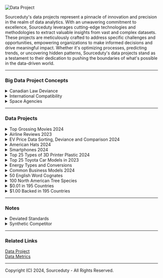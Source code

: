 ![Data Project](https://github.com/sourceduty/Data_Projects/assets/123030236/663c60d3-4260-4c1a-bad2-5210af792dda)

Sourceduty's data projects represent a pinnacle of innovation and precision in the realm of data analytics. With an unwavering commitment to excellence, Sourceduty leverages cutting-edge technologies and methodologies to extract valuable insights from vast and complex datasets. These projects are meticulously crafted to address specific challenges and opportunities, empowering organizations to make informed decisions and drive meaningful impact. Whether it's optimizing processes, predicting trends, or uncovering hidden patterns, Sourceduty's data projects stand as a testament to their dedication to pushing the boundaries of what's possible in the data-driven world.

***
### Big Data Project Concepts

<details><summary>Canadian Law Deviance</summary>
<br>

### Canadian Law Deviance
#
### Federal and Provincial Laws

Canadian provincial and federal laws constitute a complex legal framework that governs various aspects of life within the country. The federal government enacts laws that apply across all provinces and territories, addressing matters such as criminal justice, immigration, and national defense. Meanwhile, each province has the authority to create its own legislation concerning areas like education, healthcare, and transportation. This division of powers between federal and provincial jurisdictions ensures that laws are tailored to meet the diverse needs and preferences of different regions while maintaining a cohesive national legal system.

#
### National Law Harmonization

Despite efforts to harmonize laws across Canada, inconsistencies persist due to the decentralized nature of the country's legal system. These disparities can lead to confusion and complications, especially for individuals and businesses operating across provincial borders. Variations in regulations regarding taxation, environmental protection, and social policies can create challenges for compliance and enforcement. Additionally, differences in legal interpretations and enforcement practices may result in unequal treatment of individuals under the law, undermining the principle of equal justice for all Canadians.

#
### Comparing Federal Laws in Each Province

Comparing each province to every other province in Canada reveals a multitude of inconsistencies in laws and regulations, reflecting the diverse social, economic, and geographical contexts across the country. For instance, when examining environmental laws, British Columbia stands out for its comprehensive regulations aimed at protecting its natural resources, including stringent policies on logging and carbon emissions. In contrast, Alberta's laws often prioritize the development of its oil and gas industry, leading to less stringent environmental standards and a greater focus on resource extraction. This discrepancy underscores the ongoing tension between environmental conservation and economic development in Canada.

Turning to labor laws, Ontario's Employment Standards Act provides robust protections for workers, including provisions for minimum wage, paid vacation, and parental leave. However, in provinces like Saskatchewan and Manitoba, labor laws may be less stringent, leading to disparities in worker rights and workplace conditions. Variations in healthcare policies further highlight inconsistencies across provinces. Quebec's healthcare system, for example, offers universal coverage for prescription drugs through its public drug plan, while other provinces like Ontario rely more on private insurance or out-of-pocket payments for medication expenses. These differences can have significant implications for residents' access to healthcare services and the financial burden of medical care.

In terms of education, Ontario boasts one of the largest public education systems in Canada, with a strong emphasis on curriculum standards and teacher certification. Conversely, provinces like Newfoundland and Labrador may face challenges in maintaining comparable educational quality due to smaller populations and more dispersed communities. Variations in education funding and curriculum development can result in differences in academic outcomes and opportunities for students across provinces.

Overall, while efforts have been made to promote consistency and harmonization in Canadian laws, the decentralized nature of the country's legal system inevitably leads to disparities in regulations and policies. Addressing these inconsistencies requires ongoing collaboration and dialogue between federal and provincial governments to ensure that all Canadians have equal access to justice, opportunities, and essential services regardless of where they reside.

#
### Detailed Analysis of Inconsistencies

To complete a detailed analysis of inconsistencies in laws and regulations across Canadian provinces, as described, you would need comprehensive, quantifiable data for each province in several specific policy areas. This would include:

1. Environmental Laws: Data on the stringency of regulations related to natural resource management, pollution controls, and carbon emissions. This could be measured by the number of regulations, their enforcement levels, and any penalties imposed for violations.

2. Labor Laws: Information on worker protections such as minimum wage rates, paid vacation entitlements, parental leave policies, and other employment standards. Each province's compliance with these laws and the level of benefits provided could be quantified.

3. Healthcare Policies: Details on the coverage provided by provincial healthcare systems, including the extent of public health insurance, coverage for prescription drugs, and availability of medical services. Metrics might include the percentage of healthcare costs covered by the government versus out-of-pocket expenses.

4. Education Systems: Data on educational quality and funding across provinces, including pupil-teacher ratios, funding per student, curriculum standards, and graduation rates.

Each category would require data collection from provincial government reports, academic studies, and possibly data released by national agencies like Statistics Canada. The analysis would involve creating indices or scoring systems to compare these data points across provinces, thereby highlighting discrepancies and aligning them with qualitative descriptions of each province's policies.

#
### Project Plan Concept

To successfully develop a data project analyzing inconsistencies in laws and regulations across Canadian provinces, you can follow this structured plan:

1. Project Definition and Scope

- Objective: Define the specific goals of the project. For example, "Identify and quantify differences in environmental laws, labor laws, healthcare policies, and education systems across Canadian provinces."

- Scope: Determine the breadth of the project, including which provinces and territories to include and which specific aspects of the laws and policies will be analyzed.

2. Data Requirements and Collection

- Data Identification: List the types of data needed, such as legal texts, government reports, policy summaries, and statistical data from credible sources like Statistics Canada.

- Data Sources: Identify potential sources for each data type, including government websites, academic databases, and direct inquiries to provincial authorities.

- Data Collection: Develop a methodology for how data will be gathered, considering automated data scraping, manual collection, and requests for access to restricted databases.

<br>    
</details>

<details><summary>International Compatibility</summary>
<br>

[International Compatibility](https://github.com/sourceduty/International_Compatibility)

<br>    
</details>

<details><summary>Space Agencies</summary>
<br>

[Space Agencies](https://github.com/sourceduty/Space_Agencies)

<br>    
</details>

***
### Data Projects

<details><summary>Top Grossing Movies 2024</summary>
<br>

The 15 top-grossing movies sorted by title length and meaning.

The titles of the 15 top-grossing movies range from widely recognized blockbuster franchises to unique standalone films. Each movie title has its particular meaning or cultural significance, reflecting themes, characters, or the story's settings. For example, "Avatar" refers to the artificially created bodies used by characters to interact in an alien world, while "The Force Awakens" alludes to the resurgence of mystical power in the "Star Wars" universe. Exploring these meanings offers insights into the narrative elements and broader cultural resonance of each film, illustrating why they have captivated such vast audiences globally.

The latest movie in the dataset is "Godzilla x Kong: The New Empire," which was released on March 29, 2024, and has grossed $135,037,630.

#
### Data

This [dataset](https://www.kaggle.com/datasets/akankshaaa013/top-grossing-movies-dataset) was used for this analysis.

#
### Top 15 Grossing Movies (sorted by Total Gross):

 1. Star Wars: Episode VII - The Force Awakens - $936,662,225
 2. Avengers: Endgame - $858,373,000
 3. Spider-Man: No Way Home - $804,793,477
 4. Avatar - $749,766,139
 5. Top Gun: Maverick - $718,732,821
 6. Black Panther - $700,059,566
 7. Avatar: The Way of Water - $684,075,767
 8. Avengers: Infinity War - $678,815,482
 9. Jurassic World - $652,270,625
10. Barbie - $636,238,421
11. The Avengers - $623,357,910
12. Star Wars: Episode VIII - The Last Jedi - $620,181,382
13. Incredibles 2 - $608,581,744
14. Titanic - $600,683,057
15. The Super Mario Bros. Movie - $574,934,330

#
### Top 15 Movies Sorted by Title Length:

 1. Avatar - 6
 2. Barbie - 6
 3. Titanic - 7
 4. The Avengers - 12
 5. Black Panther - 13
 6. Incredibles 2 - 13
 7. Jurassic World - 14
 8. Avengers: Endgame - 17
 9. Top Gun: Maverick - 17
10. Avengers: Infinity War - 22
11. Spider-Man: No Way Home - 23
12. Avatar: The Way of Water - 24
13. The Super Mario Bros. Movie - 27
14. Star Wars: Episode VIII - The Last Jedi - 39
15. Star Wars: Episode VII - The Force Awakens - 42

#
### Top 15 Movie Title Definitions or Meanings:

1. Star Wars: Episode VII - The Force Awakens - This title indicates the revival of "the Force," a mystical power in the Star Wars universe, setting the stage for new adventures in the long-standing sci-fi saga.
2. Avengers: Endgame - The term "Endgame" refers to the final part of a game such as chess, closely paralleling the climactic strategy and last stand of the Avengers against Thanos.
3. Spider-Man: No Way Home - This title implies a dire situation for Spider-Man, highlighting his struggles and isolation without a clear path back to safety or normalcy.
4. Avatar - In this context, an "Avatar" is a humanoid body that humans remotely pilot to interact with the native species of Pandora, reflecting themes of connection and representation.
5. Top Gun: Maverick - Refers to the main character's callsign, Maverick, emphasizing his individualistic and often reckless nature as a fighter pilot.
6. Black Panther - The title refers to the protagonist's alter ego, symbolizing authority, spiritual power, and the protector of the fictional African nation of Wakanda.
7. Avatar: The Way of Water - This sequel focuses on aquatic themes and the oceanic way of life on Pandora, emphasizing the cultural and environmental aspects of water.
8. Avengers: Infinity War - The "Infinity War" pertains to the battle over the Infinity Stones, which grant near-infinite powers to their holder, leading to a war of cosmic scale.
9. Jurassic World - The title alludes to a theme park where dinosaurs are brought back to life through genetic engineering, creating a world where Jurassic-era creatures exist once again.
10. Barbie - The movie centers around the iconic doll character, exploring themes of identity and adventure within a colorful and fantastical universe.
11. The Avengers - Refers to a group of superheroes coming together to fight against threats to the world, highlighting their collective efforts and unity.
12. Star Wars: Episode VIII - The Last Jedi - This title focuses on the remaining Jedi, implying a pivotal role for the last of the Jedi knights in the ongoing battle between good and evil.
13. Incredibles 2 - The sequel to "The Incredibles," focusing on a family of superheroes dealing with daily life and heroics, reflecting on the dynamics of family and society.
14. Titanic - Named after the RMS Titanic, this historical drama encapsulates the tragic voyage of the Titanic, focusing on human stories aboard the ill-fated ship.
15. The Super Mario Bros. Movie - Based on the popular video game, the title suggests adventures of the Mario Brothers, bringing the game's characters and world to life.

#
### Top 15 Movie Title Trends

The titles of the 15 top-grossing movies reveal several trends that resonate with audience interests and preferences. A significant trend is the emphasis on franchise names and sequel numbers, such as "Star Wars: Episode VII - The Force Awakens" and "Avengers: Infinity War," which highlight their ongoing narratives and appeal to established fan bases. Similarly, titles like "Avatar" and its sequel "Avatar: The Way of Water" signal a thematic continuation but also introduce a new focus, in this case, water, hinting at a fresh narrative within the same universe. Titles often include key terms that suggest grandeur and adventure, such as "Endgame," "Infinity War," and "Jurassic World," setting the stage for epic narratives. There's also a trend towards titles that evoke a sense of conflict or challenge, as seen in "No Way Home," "The Last Jedi," and "The New Empire," which create intrigue and tension. Additionally, the use of iconic character names like "Black Panther" and "Barbie" serves to immediately connect with audiences familiar with these characters, underscoring the personal and iconic elements of these films. Overall, these titles are crafted to generate excitement, curiosity, and a deep connection with viewers, aligning with the movies' themes and the marketing strategies designed to maximize audience engagement.

#
### Top 15 Grossing Movies over Top 15 Movies Sorted by Title Length

![Top_15_Grossing_Movies_vs_Title_Length](https://github.com/sourceduty/Data_Projects/assets/123030236/b40f1f01-6c51-44ee-a0e3-7f57c8e168f5)

Here's a horizontal bar chart displaying the total gross earnings of the top 15 movies, sorted by the length of their titles. Each bar represents a movie, with the length of the bar indicating its earnings. The movies are arranged with the longest title at the top and the shortest at the bottom. This visualization provides a unique perspective on the relationship between the length of a movie's title and its box office success.

<br>    
</details>

<details><summary>Airline Reviews 2023</summary>
<br>

### Airline Reviews

Sorting the 5 most popular airline brands, brand locations, brand reviews, aircraft and trends.

The dataset provided is a comprehensive collection of airline reviews, encompassing a range of data points including airline names, overall ratings, review titles, review dates, aircraft types, and routes, among other details. This information has been used to analyze customer feedback on various airlines and their services. From the dataset, the most frequently reviewed airlines include Caribbean Airlines, GoAir, and Germanwings, each receiving around 100 reviews. Popular routes, such as Melbourne to Sydney and Sydney to Melbourne, indicate a significant volume of passenger traffic and feedback on these corridors. Aircraft types such as the Airbus A320 and Boeing 737-800 are among the most commonly reviewed, suggesting their prevalent use in the commercial aviation sector. Reviews cover various aspects of the travel experience, including cabin comfort, staff service, food and beverages, and overall value for money.

#
### Data

This [dataset](https://www.kaggle.com/datasets/juhibhojani/airline-reviews) was used for this analysis.

#

### Five Most Popular Airline Brands by Review Count

   - Caribbean Airlines: 100 reviews
   - GoAir: 100 reviews
   - Germanwings: 100 reviews
   - Philippine Airlines: 100 reviews
   - Bangkok Airways: 100 reviews

### Five Most Popular Airline Brand Locations by Review Count

   - Melbourne to Sydney: 43 reviews
   - Sydney to Melbourne: 35 reviews
   - Cape Town to Johannesburg: 34 reviews
   - Cusco to Lima: 30 reviews
   - Bangkok to Phuket: 28 reviews

### Five Most Popular Airline Reviews by Review Title Frequency

   - "Onur Air customer review": 84 mentions
   - "US Airways customer review": 75 mentions
   - "Germanwings customer review": 74 mentions
   - "Meridiana customer review": 71 mentions
   - "CityJet customer review": 68 mentions

 ### Five Most Popular Aircraft by Review Count

   - Airbus A320: 1041 reviews
   - Boeing 737-800: 553 reviews
   - Boeing 737: 404 reviews
   - Airbus A330: 349 reviews
   - Boeing 787: 349 reviews

### Trend Analysis

Trend analysis in the dataset reveals certain patterns and preferences in the airline industry. For instance, popular aircraft models like the Airbus A320 and Boeing 737 series dominate the reviews, indicating their widespread use and possibly reflecting passenger satisfaction or commonality in fleets across airlines. The routes with the highest number of reviews often involve major city pairs, suggesting higher travel demand and possibly more scrutiny from travelers. The dataset also suggests trends in customer expectations and airline performance, as indicated by frequent positive or negative reviews for specific airlines and services. However, a detailed temporal trend analysis was hindered by issues with the 'Review Date' field, which could have provided insights into changes in passenger experiences and airline service quality over time.

<br>    
</details>

<details><summary>EV Price Data Sorting, Deviance and Comparison 2024</summary>
<br>

### EV Price Data Sorting, Deviance and Comparison 2024

Identifying deviations while also sorting and comparing the 10 most popular EV brands, brand models, and trends.

The data showcases the prices of ten popular electric vehicle (EV) models, providing a snapshot of the market landscape for consumers interested in environmentally friendly transportation. The models range from the more affordable Tesla Model 3 and Nissan Leaf, priced around $35,000, to the high-end Jaguar I-PACE and Audi e-tron, which approach or exceed $65,000. The average price of these vehicles is approximately $44,032, highlighting a significant variance in what consumers might expect to pay. This diversity in pricing reflects the broadening appeal of electric vehicles, catering to different financial capacities and preferences. The calculated total cost deviance of $9,824.40 indicates a substantial spread around the average, suggesting that while some models are priced near the average, others deviate markedly either in the direction of luxury or economy, illustrating the evolving nature of the EV market.

#
### Top 10 EV Brands

1. Tesla
2. Nissan
3. BMW
4. Chevrolet
5. Audi
6. Hyundai
7. Kia
8. Jaguar
9. Volkswagen
10. Mercedes-Benz

#
### Top 10 EV Brand Models

1. Tesla Model 3
2. Tesla Model Y
3. Nissan Leaf
4. BMW i3
5. Chevrolet Bolt EV
6. Audi e-tron
7. Hyundai Kona Electric
8. Kia Niro EV
9. Jaguar I-PACE
10. Volkswagen ID.4

#
### Top 10 EV Brand Model Prices (USD)

![EV_Prices](https://github.com/sourceduty/Data_Projects/assets/123030236/e266e413-1b68-4b37-90a6-a8d34d805c66)

1. Tesla Model 3: $35,000
2. Tesla Model Y: $45,000
3. Nissan Leaf: $31,600
4. BMW i3: $44,450
5. Chevrolet Bolt EV: $31,995
6. Audi e-tron: $65,900
7. Hyundai Kona Electric: $37,390
8. Kia Niro EV: $39,090
9. Jaguar I-PACE: $69,900
10. Volkswagen ID.4: $39,995

#
### Top 10 EV Brand Price Deviance

![EV_Price_Deviance](https://github.com/sourceduty/Data_Projects/assets/123030236/33768010-45ba-42d1-b366-f5e75ffbd0b4)

First, let's calculate the average price:

Average Price = (35,000 + 45,000 + 31,600 + 44,450 + 31,995 + 65,900 + 37,390 + 39,090 + 69,900 + 39,995) / 10
≈ $45,332.50

Now, let's calculate the total price deviance:

Total Price Deviance = (|35,000 - 45,332.50| + |45,000 - 45,332.50| + |31,600 - 45,332.50| + |44,450 - 45,332.50| + |31,995 - 45,332.50| + |65,900 - 45,332.50| + |37,390 - 45,332.50| + |39,090 - 45,332.50| + |69,900 - 45,332.50| + |39,995 - 45,332.50|) / 10

Total Price Deviance ≈ (10,332.50 + 332.50 + 13,732.50 + 882.50 + 13,337.50 + 20,567.50 + 7,942.50 + 6,242.50 + 24,567.50 + 5,337.50) / 10

Total Price Deviance ≈ $11,657.75

**So, the total price deviance of the top 10 EV brand models is approximately $11,657.75.**

#
### Top 10 EV Brand Model Price Comparison

![EV_Model_Price_Comparison](https://github.com/sourceduty/Data_Projects/assets/123030236/0d3d922b-7311-4cb9-82b5-ab713b07459d)

Nissan Leaf:

- Closest in Price: Chevrolet Bolt EV - $31,995 (Cheaper by $395)

Chevrolet Bolt EV:

- Closest in Price: Nissan Leaf - $31,600 (Cheaper by $395)

Tesla Model 3:

- Closest in Price: Nissan Leaf - $31,600 (More expensive by $3,400)

Hyundai Kona Electric:

- Closest in Price: Nissan Leaf - $31,600 (More expensive by $5,790)

Kia Niro EV:

- Closest in Price: Nissan Leaf - $31,600 (More expensive by $7,490)

Volkswagen ID.4:

- Closest in Price: Chevrolet Bolt EV - $31,995 (Cheaper by $8,395)

BMW i3:

- Closest in Price: Chevrolet Bolt EV - $31,995 (Cheaper by $12,455)

Tesla Model Y:

- Closest in Price: Nissan Leaf - $31,600 (More expensive by $13,400)

Audi e-tron:

- Closest in Price: Chevrolet Bolt EV - $31,995 (More expensive by $33,905)

Jaguar I-PACE:

- Closest in Price: Chevrolet Bolt EV - $31,995 (More expensive by $37,905)

#
### Top 10 EV Brand Model Price Trends

Analyzing the provided data on electric vehicle (EV) prices, several trends emerge that reflect the current state of the EV market:

1. Price Range Diversity:

   - The prices of these EVs range from $31,600 for the Nissan Leaf to $69,900 for the Jaguar I-PACE, demonstrating a wide price spectrum. This indicates that manufacturers are targeting various segments of the market, from budget-conscious buyers to those seeking luxury electric vehicles.

2. Luxury and Mainstream Segmentation:

   - There is a clear division between mainstream models (like the Nissan Leaf, Chevrolet Bolt EV, and Hyundai Kona Electric) that are priced under $40,000, and luxury models (such as the Audi e-tron and Jaguar I-PACE) that are significantly more expensive. This segmentation suggests that the luxury sector of the EV market continues to maintain a premium pricing strategy.

3. Entry-Level Pricing Strategies:

   - Some of the most well-known models, such as the Tesla Model 3, are positioned near the lower end of the price spectrum. This strategy by Tesla and others to offer more affordable models could be aimed at increasing adoption rates of EVs by making them accessible to a broader audience.

4. Impact of Brand on Pricing:

   - The brand appears to play a significant role in pricing. Luxury automotive brands like Audi and Jaguar are pricing their EVs much higher than traditional automotive brands that have entered the EV market with more competitively priced models. This could reflect the added premium for brand heritage, perceived quality, and advanced technology in luxury EVs.

5. Mid-Range Models Emerging:

   - There is a growing cluster of EVs priced between $35,000 and $45,000, which includes models from Tesla, BMW, Hyundai, and Volkswagen. These vehicles likely represent a balance between affordability and feature-rich offerings, targeting the average consumer who is willing to pay a bit more for additional amenities and performance.

These trends indicate a maturing EV market with diverse offerings that cater to a wide range of consumer needs, from cost-effective models aimed at promoting mass adoption to high-end luxury vehicles that compete with traditional luxury cars. The price variance also reflects the ongoing innovation and differentiation in battery technology, range, and brand value among EV manufacturers.

<br>    
</details>

<details><summary>American Hats 2024</summary>
<br>

![Hat](https://github.com/sourceduty/Data_Projects/assets/123030236/b474a0d0-37f4-4aea-8089-4050ef1f1431)

Dataset of 166 American hats.

[American Hats.xlsx](https://github.com/sourceduty/Data_Projects/files/15025940/American.Hats.xlsx)

The dataset comprises 166 hats meticulously organized by Type, Material, Season, Estimated Price (USD), and Top Brand. Each entry offers a comprehensive insight into the diverse world of headwear, presenting a panorama of styles, fabrics, and brands. From classic fedoras to trendy beanies, the Type category delineates the varied styles available. Meanwhile, Material elucidates the construction, ranging from cozy wool to breathable cotton and luxurious silk. Season indicates the suitability of each hat for different climates and occasions, ensuring versatility in any wardrobe. The Estimated Price (USD) column provides an approximate value, offering valuable information for budget-conscious consumers and aficionados alike. Lastly, the Top Brand classification showcases the most renowned names in hat craftsmanship, guiding consumers towards quality and prestige. This dataset serves as an invaluable resource for market analysis, fashion research, and consumer insights within the vibrant realm of headwear.

<br>    
</details>

<details><summary>Smartphones 2024</summary>
<br>

Dataset of the top 100 smartphones in 2024.

[Top 100 Smartphones in 2024.xlsx](https://github.com/sourceduty/Data_Projects/files/15028282/Top.100.Smartphones.in.2024.xlsx)

The dataset titled "Top 100 Smartphones in 2024" provides a detailed overview of the leading smartphone models for the year 2024. It includes five key attributes for each phone: 'Brand Name', 'Phone Name', 'Brand Name Origin', 'Colors', and 'Brand Age'. This dataset lists various smartphone brands along with their specific models and details such as the country where the brand is based and the palette of colors available for each model. Additionally, it provides the year each brand was established, offering insight into the longevity and heritage of these companies. Brands featured include major industry players like Apple, Google, and Samsung, among others, showcasing a diverse range of options in terms of technology and design preferences available in the market.

### Smartphone Brand Name Usage

Across the smartphone industry, brands employ a mix of numerical sequencing and descriptive suffixes to delineate their product lines and target different market segments. Brands like Apple, Google, and Samsung opt for incremental numbers paired with terms like "Pro," "Max," and "Ultra" to signify advanced features or larger sizes. OnePlus and Xiaomi also use similar descriptors, adding "Pro" or "T" to indicate premium or slightly upgraded versions. Oppo and Vivo use a blend of numbers and letters, with series names like "Find" and "Reno" to represent technological prowess and mid-range options, respectively. Meanwhile, Huawei divides its focus with the "Mate" and "P" series for professional and photographic excellence. Brands such as Sony and Motorola maintain a consistent naming strategy that highlights key features, such as Sony’s "Compact" for smaller devices and Motorola’s "Edge" for edge-to-edge displays. Nokia keeps to a straightforward numeric system that easily categorizes their phones from basic to more advanced. These naming strategies not only reflect each brand's unique marketing approach but also help consumers navigate the diverse offerings within the smartphone market.

Apple: Known for its minimalist product names, Apple tends to use simple numerical increments and descriptors like "Pro" or "Max" to differentiate its models, focusing on an easy-to-understand progression that reflects enhancements and size differences. The use of terms like "SE" denotes special edition or more affordable versions.

Google: Google's Pixel series maintains a straightforward numeric progression (e.g., Pixel 8, Pixel 8 Pro), indicating generational changes with simple suffixes like "Pro" for premium features. The use of letters like "a" in Pixel 8a suggests a more affordable, albeit slightly less powerful variant of their flagship models.

Samsung: Samsung exhibits a diverse naming strategy with series like the Galaxy S, Galaxy Z, and Galaxy Note. Each series is designed to target different user needs and preferences—S for flagship, Z for foldable innovations, and Note for productivity-focused users with stylus support. They use terms like "Ultra" and "Flip" to denote specific functionalities or form factors.

OnePlus: OnePlus follows a numerical sequence often supplemented by descriptors such as "Pro" or "T" to indicate minor upgrades or enhancements over the base models. The use of "Nord" signifies their more budget-friendly line, which aims to offer premium features at a more accessible price point.

Xiaomi: Xiaomi’s approach includes using numerical sequences, along with a mix of names like "Mi" and "Redmi," the latter typically denoting more economical choices. They also use "Pro" and "Ultra" to distinguish higher-end specifications within the same model line.

Oppo: Oppo uses a mix of numeric and alphabetic naming, with series like "Find" often representing their most technologically advanced offerings, while "Reno" serves more middle-market segments. The addition of terms like "Pro" and "Plus" usually means enhancements in camera capabilities, battery life, or screen technology.

Huawei: This brand employs a mixed strategy with the use of both the "Mate" and "P" series, where "Mate" often represents flagship business-centric devices and "P" focuses on photography and aesthetics. Huawei also uses terms like "Pro" and "X" to denote professional-grade features and foldable tech, respectively.

Vivo: Vivo uses series names like "X," "Y," and "S" to differentiate between their high-end, mid-range, and budget-friendly offerings, respectively. The addition of "Pro" and "Plus" are common for indicating models with superior specs or features in comparison to their base models.

Sony: Sony Xperia names often include a number to indicate succession, with "Compact" historically used to denote smaller, more manageable versions of their larger counterparts. Sony focuses on continuity in naming, preserving the Xperia brand which has become synonymous with their mobile devices.

Motorola: Motorola uses names like "Edge" to signify their higher-end phones with edge-to-edge displays, while "Moto G" represents their more budget-friendly offerings. The use of terms like "Ultra" indicates the top-tier model with maximum features.

Nokia: Nokia often uses numbers to represent their models, making a clear distinction between feature phones and smartphones. Higher numbers generally indicate more advanced features or newer designs, continuing a simple and historic naming convention.

LG: Before discontinuing their smartphone production, LG used names like "ThinQ" and "Velvet" to indicate smart technology integration and premium design lines, respectively. They often used "V" and "G" series, with V typically showcasing more high-end features and G more mass-market appeal.

### Smartphone Brand Name Spelling 

The spelling traits of smartphone brand names often reflect core aspects of their marketing and brand identity. Names like "Apple" and "Sony" are short, simple, and universally recognizable, emphasizing ease of use and a broad appeal. "Google" and "Oppo," with their playful double letters, convey a friendly and approachable image. Brands such as "Samsung" and "Motorola" provide a robust and reliable aura through their solid, historical names. "OnePlus" and "Vivo" use positive connotations in their names to suggest added value and vitality, respectively. Names like "Xiaomi" and "Huawei" maintain a distinctive cultural identity, which adds an exotic appeal in international markets. "Nokia" and "LG" evoke a sense of tradition and lifestyle enhancement, aligning with their product offerings and historical roots. Overall, these spelling traits are carefully crafted to support the brand's strategic positioning, making them memorable and aligning with consumer perceptions of their products.

Apple: The name "Apple" is straightforward and universally recognizable, embodying simplicity and accessibility. Its spelling is clean and iconic, which aligns with the company's design philosophy. The simplicity of the name "Apple" matches its minimalist product design and user-friendly technology.

Google: "Google" is a playful and memorable name, derived from the mathematical term "googol," reflecting the company's origin in data and search capabilities. The double 'o' in Google adds a playful characteristic, making it approachable and friendly, which is a smart move for a brand aiming to be integral in daily life through various technologies.

Samsung: "Samsung" means "three stars" in Korean, symbolizing something big, numerous, and powerful. The name is solid and has a robust sound to it, which reflects the company's reputation for reliability and its massive presence in the electronics market worldwide.

OnePlus: The brand name "OnePlus" suggests addition or enhancement, which fits its marketing strategy of offering more for less. The "Plus" in the name implies superior quality or features, aligning with the brand’s aim to compete by providing premium features at competitive prices.

Xiaomi: In Chinese, "Xiaomi" translates to "millet and rice," which signifies affordability and accessibility, core principles of the brand. The name has an exotic appeal in non-Chinese speaking markets, giving it a distinctive presence amidst mostly English brand names.

Oppo: "Oppo" is easy to pronounce and remember, which is beneficial for global branding. The palindrome nature of the name adds a catchy and balanced aesthetic, which is likely designed to make the brand stand out in the consumer's mind.

Huawei: "Huawei" means "splendid achievement" or "China is able," reflecting national pride and technological ambition. The name's pronunciation may pose challenges in non-Chinese speaking countries, but it also adds an exotic appeal to the brand, distinguishing it in the global market.

Vivo: "Vivo" means "live" in Italian and Spanish, giving the brand a lively and energetic feel. The name is short, vibrant, and easy to remember, which helps in creating a youthful and dynamic brand image.

Sony: "Sony" is derived from "sonus," the Latin word for sound, and "sonny," a slang term used in the 1950s in America to denote a young boy. It’s short, catchy, and easy to pronounce in various languages, making it ideal for a company that started in audio equipment and evolved into a diversified electronics giant.

Motorola: The name "Motorola" was originally linked with motor vehicles and radios (hence "motor" + "ola"). It has a historical and solid ring to it, reflecting durability and reliability, traits that are valued in the telecommunications and electronics sectors.

Nokia: "Nokia" originates from the Nokianvirta River in Finland, near where the company was founded. The name evokes a sense of heritage and reliability, important traits for a brand known historically for the durability and quality of its mobile phones.

LG: "LG" stands for "Life's Good," and the abbreviation makes the brand name short and memorable. The positive connotation of the name aligns with the company's broad range of consumer electronics, aimed at enhancing the lifestyle of its users.

<br>    
</details>

<details><summary>Top 25 Types of 3D Printer Plastic 2024</summary>
<br>

Dataset of 25 top types of 3D printer plastic.

[3D_Printer_Plastics.csv](https://github.com/sourceduty/Data_Projects/files/15028691/3D_Printer_Plastics.csv)

This dataset comprises information on the top 25 types of 3D printer plastics, a valuable resource for enthusiasts and professionals in the field of additive manufacturing. Each entry in the dataset includes five key attributes: the type of plastic, its melting point, flexibility, strength, and common uses, providing a comprehensive overview that facilitates material selection based on specific project requirements. For instance, materials such as ABS and PLA are noted for their application in general prototyping, with ABS offering high strength and PLA being favored for educational and biodegradable projects. Advanced materials like PEEK and ULTEM are highlighted for their high temperature resistance and applications in aerospace and medical industries. This dataset is essential for understanding the diverse properties and applications of various 3D printing plastics, aiding in the optimization of design and production processes in a multitude of industries.

<br>    
</details>

<details><summary>Top 25 Toyota Car Models in 2023</summary>
<br>

![Robot Racing](https://github.com/sourceduty/Data_Projects/assets/123030236/1a55d156-cee6-4e7f-b2ea-adfca075b4e9)

Dataset for the top 25 Toyota Car models in 2023.

[Top 25 Toyota Models in 2023.csv](https://github.com/sourceduty/Data_Projects/files/15031492/Top.25.Toyota.Models.in.2023.csv)

This dataset provides a comprehensive overview of Toyota's top 25 models, capturing essential attributes that define each model's market positioning and performance characteristics. The dataset includes a range of attributes such as model name, car type, engine type, power output in horsepower, fuel efficiency in miles per gallon, and the starting price in USD. The models span various categories including sedans, SUVs, trucks, sports cars, hatchbacks, and minivans, highlighting Toyota's diverse product lineup. Engine options cover gasoline, hybrid, and even a hydrogen fuel cell variant, reflecting Toyota's commitment to both traditional and innovative powertrain technologies. The dataset provides an informative snapshot useful for automotive industry analysis, consumer research, and comparison across models based on performance and cost metrics.

Dataset for a synthetic competitor.

[Synthetic_Competitor_Models_2023.csv](https://github.com/sourceduty/Data_Projects/files/15031491/Synthetic_Competitor_Models_2023.csv)

The "Synthetic Competitor Models 2023" dataset is a creatively fabricated collection of automotive specifications designed to resemble a plausible competitor to Toyota's 2023 lineup. It features 25 unique models, including sedans, SUVs, and trucks, each labeled as "Synthetic Model" followed by a sequential number. These models are characterized by varied engine types, primarily gasoline and hybrid, mirroring industry standards. The dataset includes modified specifications for power output and fuel efficiency, adjusted within a realistic range to maintain competitiveness in the market. Prices are also recalibrated randomly between 95% and 105% of the original Toyota prices to reflect competitive positioning. This dataset serves as a valuable tool for hypothetical market analysis, competitive strategy development, and academic exercises in automotive business studies.

The "Synthetic Competitor Models 2023" dataset mirrors the structure of the original Toyota 2023 dataset closely, maintaining the same columns such as Model Name, Car Type, Engine Type, Power Output (HP), Fuel Efficiency (MPG), and Starting Price (USD). However, the content within these columns has been creatively altered. Model names in the synthetic dataset are standardized and anonymized with a generic naming convention ("Synthetic Model 1" through "Synthetic Model 25"), differing from the specific model names in the Toyota dataset. Engine specifications, power outputs, and fuel efficiencies have been slightly varied to simulate potential differences in engineering choices and market positioning, while still reflecting realistic automotive standards. Prices have been adjusted to show a competitive range, subtly differing by a percentage to suggest a different market strategy. This structured comparison allows for a direct analytical juxtaposition between the datasets, useful for understanding market positioning and product differentiation.

<br>    
</details>

<details><summary>Energy Types and Conversions</summary>
<br>

Dataset for energy types and energy conversions.

[Energy Types.csv](https://github.com/sourceduty/Data_Projects/files/15031700/Energy.Types.csv)

The dataset provides a comprehensive overview of various energy types, their respective conversion methods, efficiency rates, primary uses, typical installation locations, and environmental impacts. It covers a wide spectrum of energy sources, ranging from renewable options like solar, wind, hydroelectric, biomass, geothermal, tidal, and wave energy to non-renewable sources such as nuclear, coal, natural gas, diesel, and petroleum. Each energy type has its unique characteristics, efficiency rates, and environmental impacts, making it crucial for policymakers, energy analysts, and environmentalists to understand and compare these factors when planning for sustainable energy transitions and mitigating environmental impacts.

Trends within this dataset reflect a growing emphasis on renewable energy sources, driven by concerns over climate change, energy security, and environmental sustainability. Renewable energy technologies like solar, wind, hydroelectric, tidal, and biomass show relatively high efficiency rates and minimal environmental impacts compared to traditional fossil fuel-based options like coal, natural gas, diesel, and petroleum. Additionally, there is a noticeable shift towards distributed energy generation, with rooftop solar installations becoming increasingly popular in urban and suburban areas. However, challenges remain, particularly regarding the intermittency of renewable sources and the need for grid modernization to accommodate their integration. Efforts to improve the efficiency and reliability of renewable energy technologies, along with advancements in energy storage and grid management systems, are expected to further drive the transition towards a cleaner and more sustainable energy landscape in the coming years.

<br>    
</details>

<details><summary>Common Business Models 2024</summary>
<br>

125 Common Business Models in 2024.

[Common_Business_Models_2024.xlsx](https://github.com/sourceduty/Data_Projects/files/15032943/Common_Business_Models_2024.xlsx)

The "Common Business Models in 2024" dataset provides a comprehensive overview of various business models, detailing the primary revenue sources, levels of entry, target markets, technology dependencies, and eras of emergence for each model. It encompasses a wide range of models, from traditional ones like Brick-and-Mortar Retail to modern digital and tech-focused models such as E-commerce and AI Services. This dataset has been meticulously organized to assist stakeholders in understanding the dynamics of different business models, making it an invaluable resource for entrepreneurs, investors, and business educators. It aims to highlight the evolving nature of business practices and how they adapt over time, reflecting changes in technology, consumer behavior, and market demands. The dataset not only serves as a reference but also as a strategic tool for planning and decision-making in contemporary business environments.

The dataset reflects several prominent trends shaping the business landscape in 2024. Notably, there is a significant shift towards technology-driven business models, as evidenced by the prevalence of models like Software as a Service (SaaS), Platform as a Service (PaaS), and AI Services, all marked by high technology dependence. These models, mostly emerging in the late 1990s to 2000s, underscore the critical role of digital transformation across industries. Additionally, the dataset highlights the growing importance of flexible and consumer-centric models such as e-commerce and marketplace platforms, which cater to both B2C and B2B segments and are characterized by their adaptability and extensive use of digital platforms. Furthermore, there is a clear trend towards sustainability and community-focused business models, like the sharing economy and crowdsourcing, indicating a shift in consumer values towards more ethical and collaborative consumption practices. This dataset vividly illustrates how modern businesses are evolving to meet the technological, social, and environmental demands of the 21st century.

<br>    
</details>

<details><summary>50 English Word Cognates</summary>
<br>

Dataset for 50 common cognates across English, Dutch, and German.

[50 English Word Cognates.csv](https://github.com/sourceduty/Data_Projects/files/15033109/50.English.Word.Cognates.csv)

The dataset created contains a list of 50 common cognates across English, Dutch, and German, enriched with a similarity score based on their phonetic and orthographic resemblance. These cognates have been selected to illustrate the linguistic connections among these Germanic languages, reflecting both historical ties and mutual influence. The words span a variety of semantic fields including nature, body parts, everyday objects, and abstract concepts, providing a broad spectrum of the vocabulary. 

Additionally, each entry has been assigned a similarity score ranging from 1 to 5, where a score of 5 indicates an exact match across all languages, and lower scores reflect varying degrees of difference. This scoring helps in quantitatively assessing the closeness of each cognate pair, which could be particularly useful for linguistic studies, language learning, and etymological research. The dataset not only serves as a linguistic tool but also as a cultural bridge, highlighting the shared heritage and ongoing connections between these languages.

<br>    
</details>

<details><summary>100 North American Tree Species</summary>
<br>

Dataset of 100 North American tree species.

[100 North American Tree Species.xlsx](https://github.com/sourceduty/Data_Projects/files/15033354/100.North.American.Tree.Species.xlsx)

The dataset comprises information on 100 tree species native to North America, providing a comprehensive overview of the diverse flora found across the continent. Each entry includes the common name, scientific name, description, common location, and common height of the respective tree species. Spanning various habitats from coastal regions to boreal forests, these trees play vital roles in ecosystems, offering shelter, sustenance, and oxygen to a multitude of organisms. From towering conifers like the Eastern White Pine and Douglas Fir to deciduous species such as the Sugar Maple and Black Cherry, the dataset showcases the rich botanical heritage of North America. Whether valued for their timber, ornamental beauty, or ecological significance, these trees represent both the natural splendor and ecological importance of the continent's diverse landscapes.

Analyzing the dataset of 100 trees, several trends emerge regarding their distribution and characteristics. Firstly, there is a noticeable prevalence of hardwood species, particularly in eastern North America, where diverse hardwood forests thrive. Species like the Eastern Red Oak, Sugar Maple, and White Oak dominate these regions, reflecting their ecological and economic significance. Conversely, coniferous trees, such as the Eastern White Pine and Black Spruce, are more common in northern boreal forests, adapting to colder climates and nutrient-poor soils. Additionally, certain species exhibit specific habitat preferences, with riparian trees like the River Birch and Eastern Cottonwood thriving along water bodies, while others like the Eastern Redcedar and Black Willow prefer drier environments. Overall, the dataset underscores the diverse ecological niches occupied by North American trees, reflecting their adaptability and ecological importance across varied landscapes.

<br>    
</details>

<details><summary>$0.01 in 195 Countries</summary>
<br>

![Cents](https://github.com/sourceduty/Data_Projects/assets/123030236/5771e254-fb58-4bc1-846e-0b97702bd43e)

Dataset for $0.01 in 195 Countries

[$0.01 in All 195 Countries.csv](https://github.com/sourceduty/Data_Projects/files/15039102/0.01.in.All.195.Countries.csv)

The data highlights the diverse approaches taken by countries worldwide regarding the minting of $0.01 coins. While some nations opt to mint specific coins denominated at $0.01, many others do not have a physical coin equivalent to $0.01. This disparity reflects varying economic contexts, where factors like inflation rates and the cost of producing low-denomination coins influence decision-making. However, for those countries that do mint $0.01 coins, they serve as essential components of everyday transactions, facilitating commerce and ensuring smooth monetary exchanges at the smallest denominational level.

As for the remaining countries utilizing $0.01 coins, they employ these small denominations as crucial components of their currency systems, facilitating transactions at the lowest monetary unit. These coins, though often overlooked due to their minimal value, play significant roles in daily commerce, particularly in transactions where exact change is necessary or customary. Whether it's the 1 centavo in Argentina, the 1 cent in Australia and Belize, or the 1 fen in China, these coins represent a fundamental aspect of each country's monetary infrastructure, contributing to the efficiency and functionality of their respective economies.

<br>    
</details>

<details><summary>$1.00 Backed in 195 Countries</summary>
<br>

![USD](https://github.com/sourceduty/Data_Projects/assets/123030236/90695750-e3fb-463d-a2e3-cf265436e8c0)

Dataset for $1.00 backed in 195 countries.

[$1 Backed in 195 Countries.xlsx](https://github.com/sourceduty/Data_Projects/files/15039331/1.Backed.in.195.Countries.xlsx)

The dataset presents a comprehensive overview of currencies from various countries around the world, each paired with its respective unit and method of backing or minting $1. Examining this dataset reveals several trends in global currency design and monetary policies. Notably, there's a predominance of note-based backing for $1 across many nations, indicating a preference for paper currency in facilitating everyday transactions. This trend underscores the importance of physical currency in economic systems despite the growing prevalence of digital payment methods. Additionally, the presence of coin-backed $1 in some countries suggests a commitment to maintaining physical currency circulation alongside digital advancements, catering to diverse consumer preferences and ensuring robustness in financial systems.

Regarding the different types of backing for $1, various countries employ a range of methods to mint or back their currency units. While some opt for traditional paper notes, others utilize coins, plastic notes, or digital forms. Paper notes are widely used and offer a tangible representation of value, often featuring intricate designs and security features to deter counterfeiting. Coins, on the other hand, provide a durable and long-lasting means of exchange, particularly for smaller denominations. Plastic notes, gaining popularity in some regions, offer increased durability and resistance to wear and tear compared to traditional paper currency. Lastly, digital currency represents a modern evolution in monetary systems, facilitating seamless transactions and promoting financial inclusion through electronic means. The diversity in backing methods reflects the adaptability of currencies to meet the evolving needs of societies and economies in an increasingly interconnected world.

<br>    
</details>

***
### Notes

<details><summary>Deviated Standards</summary>
<br>

### Deviated Standards

A standard serves as a reference point or model representing a desired level of quality or performance within a particular context. Deviations, on the other hand, signify departures from these standards, indicating differences between actual and expected states. A deviated standard refers to a modified version of the original standard, often adjusted to meet specific circumstances or requirements.

Measuring a standard involves comparing the actual performance against the established standard to assess conformity or deviation. Similarly, measuring a deviation entails using quantitative or qualitative methods to quantify the extent of the difference between actual and expected values. When it comes to measuring a deviated standard, techniques akin to standard measurement are used, focusing on assessing the extent and nature of modifications made to the original standard.

Standards and deviations play vital roles in quality control, performance evaluation, and decision-making across industries. They ensure consistency, identify areas for improvement, and facilitate benchmarking and compliance efforts. Deviated standard data, meanwhile, can be utilized to evaluate the effectiveness of modifications to existing standards, assess their impact on performance, and inform future revisions to better align with specific needs or conditions.

Deviated standards serve as a critical tool for identifying and analyzing deviations within commonly utilized local and international standards across a spectrum of disciplines, including law, quality assurance, measurement protocols, social norms, business practices, communication frameworks, and beyond. These standards, originally established as benchmarks for desired outcomes or behaviors, may undergo modifications or adaptations to better suit specific contexts, requirements, or evolving circumstances. By systematically examining these deviations, stakeholders gain valuable insights into the extent, nature, and implications of alterations made to established norms. This process facilitates a comprehensive understanding of how standards evolve, the factors driving such changes, and the potential impacts on various facets of society, industry, and governance. Through the analysis of deviated standards, practitioners and policymakers can make informed decisions, refine existing frameworks, and ensure alignment with evolving needs and objectives.

In statistics, "Standard Deviation" is a measure of the dispersion or spread of a set of data points around the mean (average) value. It indicates the extent to which individual data points deviate from the mean of the dataset. A higher standard deviation implies greater variability within the dataset, while a lower standard deviation suggests that data points are closer to the mean.

On the other hand, "Deviated Standards" typically refers to deviations or modifications made to established norms, guidelines, or benchmarks. This term is often encountered in quality control, manufacturing, or regulatory contexts where standards are set as references for desired performance or outcomes. Deviated standards may result from specific circumstances, requirements, or intentional modifications to better suit particular conditions or needs.

<br>    
</details>

<details><summary>Synthetic Competitor</summary>
<br>

In the field of data science, the use of synthetic competitor data can be a powerful tool for gaining strategic insights without breaching privacy or legal boundaries. By generating datasets that mimic the characteristics and behaviors of competitors’ data, companies can safely test hypotheses, improve predictive models, and enhance decision-making processes. This approach allows analysts to conduct robust scenario analyses, stress tests, and performance benchmarks. For instance, synthetic data can be used to simulate market conditions under different competitor strategies, providing valuable foresight into potential business impacts. Moreover, it ensures compliance with data protection laws, as it avoids the direct use of sensitive or proprietary information, thereby protecting both the integrity of the data and the privacy of individuals represented within it. This methodology not only fortifies a company's analytical capabilities but also upholds ethical standards in competitive intelligence.

<br>    
</details>

***
### Related Links

[Data Project](https://chat.openai.com/g/g-Rwc3ikNU7-data-project)
<br>
[Data Metrics](https://github.com/sourceduty/Data_Metrics)

***
Copyright (C) 2024, Sourceduty - All Rights Reserved.
